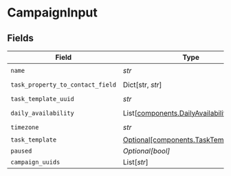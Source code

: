 # CampaignInput


## Fields

| Field                                                                                  | Type                                                                                   | Required                                                                               | Description                                                                            | Example                                                                                |
| -------------------------------------------------------------------------------------- | -------------------------------------------------------------------------------------- | -------------------------------------------------------------------------------------- | -------------------------------------------------------------------------------------- | -------------------------------------------------------------------------------------- |
| `name`                                                                                 | *str*                                                                                  | :heavy_check_mark:                                                                     | N/A                                                                                    |                                                                                        |
| `task_property_to_contact_field`                                                       | Dict[str, *str*]                                                                       | :heavy_check_mark:                                                                     | N/A                                                                                    |                                                                                        |
| `task_template_uuid`                                                                   | *str*                                                                                  | :heavy_check_mark:                                                                     | N/A                                                                                    |                                                                                        |
| `daily_availability`                                                                   | List[[components.DailyAvailability](../../models/components/dailyavailability.md)]     | :heavy_check_mark:                                                                     | N/A                                                                                    |                                                                                        |
| `timezone`                                                                             | *str*                                                                                  | :heavy_check_mark:                                                                     | N/A                                                                                    | America/New_York                                                                       |
| `task_template`                                                                        | [Optional[components.TaskTemplateInput]](../../models/components/tasktemplateinput.md) | :heavy_minus_sign:                                                                     | N/A                                                                                    |                                                                                        |
| `paused`                                                                               | *Optional[bool]*                                                                       | :heavy_minus_sign:                                                                     | N/A                                                                                    |                                                                                        |
| `campaign_uuids`                                                                       | List[*str*]                                                                            | :heavy_minus_sign:                                                                     | N/A                                                                                    |                                                                                        |